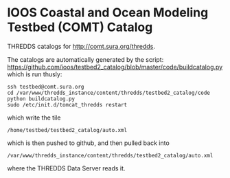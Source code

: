 IOOS Coastal and Ocean Modeling Testbed (COMT) Catalog
================

THREDDS catalogs for <http://comt.sura.org/thredds>. 


The catalogs are automatically generated by the script:
https://github.com/ioos/testbed2_catalog/blob/master/code/buildcatalog.py
which is run thusly:
```
ssh testbed@comt.sura.org
cd /var/www/thredds_instance/content/thredds/testbed2_catalog/code
python buildcatalog.py
sudo /etc/init.d/tomcat_thredds restart
```
which write the tile
```
/home/testbed/testbed2_catalog/auto.xml
```
which is then pushed to github, and then pulled back into
```
/var/www/thredds_instance/content/thredds/testbed2_catalog/auto.xml
```
where the THREDDS Data Server reads it.

